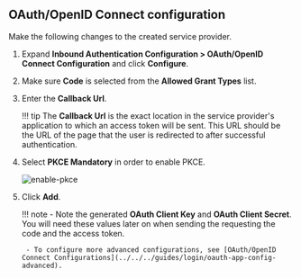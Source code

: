 ## OAuth/OpenID Connect configuration

Make the following changes to the created service provider.

1. Expand **Inbound Authentication Configuration > OAuth/OpenID Connect Configuration** and click **Configure**.

2. Make sure **Code** is selected from the **Allowed Grant Types** list.
        
3. Enter the **Callback Url**.

    !!! tip
        The **Callback Url** is the exact location in the service provider's application to which an access token will 
        be sent. This URL should be the URL of the page that the user is redirected to after successful authentication.

4. Select **PKCE Mandatory** in order to enable PKCE. 

    ![enable-pkce](../../assets/img/guides/enable-pkce.png)
           
5. Click **Add**. 

    !!! note
        - Note the generated **OAuth Client Key** and **OAuth Client Secret**. You will need these values later on when sending 
        the requesting the code and the access token.
        
        - To configure more advanced configurations, see [OAuth/OpenID Connect Configurations](../../../guides/login/oauth-app-config-advanced).
